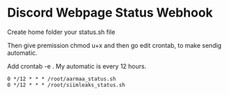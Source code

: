 # Discord Webpage Status Webhook

Create home folder your status.sh file

Then give premission chmod u+x and then go edit crontab, to make sendig automatic.

Add crontab -e . My automatic is every 12 hours.
```
0 */12 * * * /root/aarmaa_status.sh
0 */12 * * * /root/siimleaks_status.sh
```
